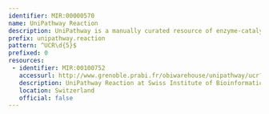```yaml
---
identifier: MIR:00000570
name: UniPathway Reaction
description: UniPathway is a manually curated resource of enzyme-catalyzed and spontaneous chemical reactions. It provides a hierarchical representation of metabolic pathways and a controlled vocabulary for pathway annotation in UniProtKB. UniPathway data are cross-linked to existing metabolic resources such as ChEBI/Rhea, KEGG and MetaCyc. This collection references individual reactions.
prefix: unipathway.reaction
pattern: ^UCR\d{5}$
prefixed: 0
resources:
 - identifier: MIR:00100752
   accessurl: http://www.grenoble.prabi.fr/obiwarehouse/unipathway/ucr?upid=
   description: UniPathway Reaction at Swiss Institute of Bioinformatics (SIB)
   location: Switzerland
   official: false
---
```

